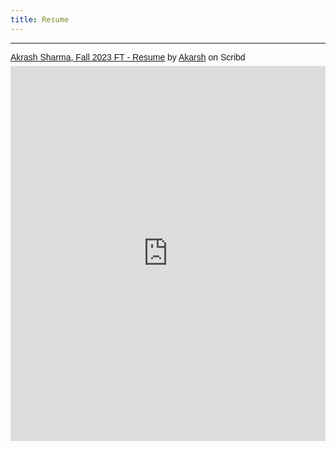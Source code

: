 ```yaml
---
title: Resume
---
```


  <hr>

<p  style=" margin: 12px auto 6px auto; font-family: Helvetica,Arial,Sans-serif; font-style: normal; font-variant: normal; font-weight: normal; font-size: 14px; line-height: normal; font-size-adjust: none; font-stretch: normal; -x-system-font: none; display: block;">   <a title="View Akrash Sharma, Fall 2023 FT - Resume on Scribd" href="https://www.scribd.com/document/605444105/Akrash-Sharma-Fall-2023-FT-Resume#from_embed"  style="text-decoration: underline;" >Akrash Sharma, Fall 2023 FT - Resume</a> by <a title="View Akarsh's profile on Scribd" href="https://www.scribd.com/user/466352449/Akarsh#from_embed"  style="text-decoration: underline;" >Akarsh</a> on Scribd</p><iframe class="scribd_iframe_embed" title="Akrash Sharma, Fall 2023 FT - Resume" src="https://www.scribd.com/embeds/605444105/content?start_page=1&view_mode=scroll&access_key=key-1qyIdG3OrGIkAVHG3MxD" data-auto-height="false" data-aspect-ratio="0.7729220222793488" scrolling="no" id="doc_38121" width="100%" height="600" frameborder="0"></iframe>


